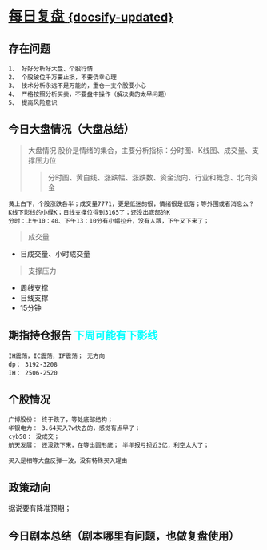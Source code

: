 # [每日复盘 <small>{docsify-updated}</small>](/README.md)




## 存在问题
```
1、 好好分析好大盘、个股行情
2、 个股破位千万要止损，不要侥幸心理
3、 技术分析永远不是万能的，重仓一支个股要小心
4、 严格按照分析买卖，不要盘中操作（解决卖的太早问题）
5、 提高风险意识 
```

## 今日大盘情况（大盘总结）
> 大盘情况 股价是情绪的集合，主要分析指标：分时图、K线图、成交量、支撑压力位
>> 分时图、黄白线、涨跌幅、涨跌数、资金流向、行业和概念、北向资金

```
黄上白下，个股涨跌各半；成交量7771，更是低迷的很，情绪很是低落；等外围或者消息么？
K线下影线的小绿K；日线支撑位得到3165了；还没出底部的K
分时：上午10：40、下午13：10分有小幅拉升，没有人跟，下午又下来了；
```

> 成交量
- 日成交量、小时成交量

> 支撑压力
- 周线支撑
- 日线支撑
- 15分钟

## 期指持仓报告 <font color="#00ffff">下周可能有下影线</font>
    IH震荡，IC震荡，IF震荡； 无方向
    dp： 3192-3208
    IH： 2506-2520

## 个股情况
```
广博股份： 终于跌了，等处底部结构；
华银电力： 3.64买入7w快去的，感觉有点早了；
cyb50： 没成交；
航天发展： 还没跌下来，在等出圆形底； 半年报亏损近3亿，利空太大了；

买入是相等大盘反弹一波，没有特殊买入理由
```

## 政策动向
据说要有降准预期；

## 今日剧本总结（剧本哪里有问题，也做复盘使用）
